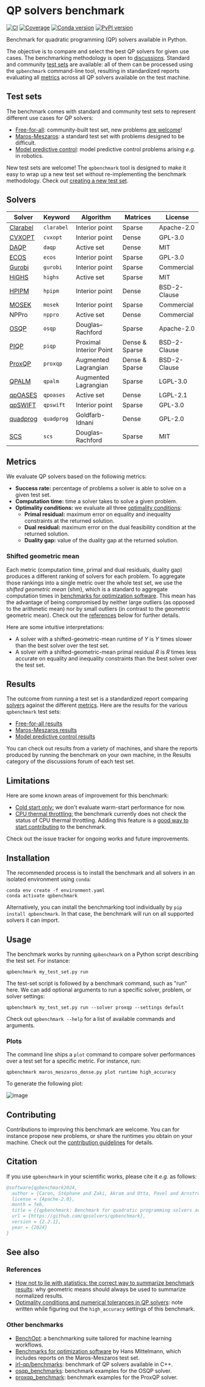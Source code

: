# QP solvers benchmark

[![CI](https://github.com/qpsolvers/qpbenchmark/actions/workflows/ci.yml/badge.svg)](https://github.com/qpsolvers/qpbenchmark/actions/workflows/ci.yml)
[![Coverage](https://coveralls.io/repos/github/qpsolvers/qpbenchmark/badge.svg?branch=main)](https://coveralls.io/github/qpsolvers/qpbenchmark?branch=main)
[![Conda version](https://anaconda.org/conda-forge/qpbenchmark/badges/version.svg)](https://anaconda.org/conda-forge/qpbenchmark)
[![PyPI version](https://img.shields.io/pypi/v/qpbenchmark)](https://pypi.org/project/qpbenchmark/)

Benchmark for quadratic programming (QP) solvers available in Python.

The objective is to compare and select the best QP solvers for given use cases. The benchmarking methodology is open to [discussions](https://github.com/qpsolvers/qpbenchmark/discussions). Standard and community [test sets](#test-sets) are available: all of them can be processed using the ``qpbenchmark`` command-line tool, resulting in standardized reports evaluating all [metrics](#metrics) across all QP solvers available on the test machine.

## Test sets

The benchmark comes with standard and community test sets to represent different use cases for QP solvers:

- [Free-for-all](https://github.com/qpsolvers/free_for_all_qpbenchmark): community-built test set, new problems [are welcome](https://github.com/qpsolvers/free_for_all_qpbenchmark/issues/new?template=new_problem.md&title=)!
- [Maros-Meszaros](https://github.com/qpsolvers/maros_meszaros_qpbenchmark): a standard test set with problems designed to be difficult.
- [Model predictive control](https://github.com/qpsolvers/mpc_qpbenchmark): model predictive control problems arising *e.g.* in robotics.

New test sets are welcome! The `qpbenchmark` tool is designed to make it easy to wrap up a new test set without re-implementing the benchmark methodology. Check out [creating a new test set](CONTRIBUTING.md).

## Solvers

| Solver | Keyword | Algorithm | Matrices | License |
| ------ | ------- | --------- | -------- | ------- |
| [Clarabel](https://github.com/oxfordcontrol/Clarabel.rs) | ``clarabel`` | Interior point | Sparse | Apache-2.0 |
| [CVXOPT](http://cvxopt.org/) | ``cvxopt`` | Interior point | Dense | GPL-3.0 |
| [DAQP](https://github.com/darnstrom/daqp) | ``daqp`` | Active set | Dense | MIT |
| [ECOS](https://web.stanford.edu/~boyd/papers/ecos.html) | ``ecos`` | Interior point | Sparse | GPL-3.0 |
| [Gurobi](https://www.gurobi.com/) | ``gurobi`` | Interior point | Sparse | Commercial |
| [HiGHS](https://highs.dev/) | ``highs`` | Active set | Sparse | MIT |
| [HPIPM](https://github.com/giaf/hpipm) | ``hpipm`` | Interior point | Dense | BSD-2-Clause |
| [MOSEK](https://mosek.com/) | ``mosek`` | Interior point | Sparse | Commercial |
| NPPro | ``nppro`` | Active set | Dense | Commercial |
| [OSQP](https://osqp.org/) | ``osqp`` | Douglas–Rachford | Sparse | Apache-2.0 |
| [PIQP](https://github.com/PREDICT-EPFL/piqp) | ``piqp`` | Proximal Interior Point | Dense & Sparse | BSD-2-Clause |
| [ProxQP](https://github.com/Simple-Robotics/proxsuite) | ``proxqp`` | Augmented Lagrangian | Dense & Sparse | BSD-2-Clause |
| [QPALM](https://github.com/kul-optec/QPALM) | ``qpalm`` | Augmented Lagrangian | Sparse | LGPL-3.0 |
| [qpOASES](https://github.com/coin-or/qpOASES) | ``qpoases`` | Active set | Dense | LGPL-2.1 |
| [qpSWIFT](https://qpswift.github.io/) | ``qpswift`` | Interior point | Sparse | GPL-3.0 |
| [quadprog](https://pypi.python.org/pypi/quadprog/) | ``quadprog`` | Goldfarb-Idnani | Dense | GPL-2.0 |
| [SCS](https://www.cvxgrp.org/scs/) | ``scs`` | Douglas–Rachford | Sparse | MIT |

## Metrics

We evaluate QP solvers based on the following metrics:

- **Success rate:** percentage of problems a solver is able to solve on a given test set.
- **Computation time:** time a solver takes to solve a given problem.
- **Optimality conditions:** we evaluate all three [optimality conditions](https://scaron.info/blog/optimality-conditions-and-numerical-tolerances-in-qp-solvers.html):
    - **Primal residual:** maximum error on equality and inequality constraints at the returned solution.
    - **Dual residual:** maximum error on the dual feasibility condition at the returned solution.
    - **Duality gap:** value of the duality gap at the returned solution.

### Shifted geometric mean

Each metric (computation time, primal and dual residuals, duality gap) produces a different ranking of solvers for each problem. To aggregate those rankings into a single metric over the whole test set, we use the *shifted geometric mean* (shm), which is a standard to aggregate computation times in [benchmarks for optimization software](#other-benchmarks). This mean has the advantage of being compromised by neither large outliers (as opposed to the arithmetic mean) nor by small outliers (in contrast to the geometric geometric mean). Check out the [references](#references) below for further details.

Here are some intuitive interpretations:

- A solver with a shifted-geometric-mean runtime of $Y$ is $Y$ times slower than the best solver over the test set.
- A solver with a shifted-geometric-mean primal residual $R$ is $R$ times less accurate on equality and inequality constraints than the best solver over the test set.

## Results

The outcome from running a test set is a standardized report comparing [solvers](#solvers) against the different [metrics](#metrics). Here are the results for the various ``qpbenchmark`` test sets:

- [Free-for-all results](https://github.com/qpsolvers/free_for_all_qpbenchmark/blob/main/results/free_for_all_qpbenchmark_ref.md)
- [Maros-Meszaros results](https://github.com/qpsolvers/maros_meszaros_qpbenchmark/blob/main/results/maros_meszaros_ref.md)
- [Model predictive control results](https://github.com/qpsolvers/mpc_qpbenchmark/blob/main/results/mpc_qpbenchmark_ref.md)

You can check out results from a variety of machines, and share the reports produced by running the benchmark on your own machine, in the Results category of the discussions forum of each test set.

## Limitations

Here are some known areas of improvement for this benchmark:

- [Cold start only:](https://github.com/qpsolvers/qpbenchmark/issues/101) we don't evaluate warm-start performance for now.
- [CPU thermal throttling:](https://github.com/qpsolvers/qpbenchmark/issues/88) the benchmark currently does not check the status of CPU thermal throttling. Adding this feature is a [good way to start contributing](https://github.com/qpsolvers/qpbenchmark/labels/good%20first%20issue) to the benchmark.

Check out the issue tracker for ongoing works and future improvements.

## Installation

The recommended process is to install the benchmark and all solvers in an isolated environment using ``conda``:

```console
conda env create -f environment.yaml
conda activate qpbenchmark
```

Alternatively, you can install the benchmarking tool individually by ``pip install qpbenchmark``. In that case, the benchmark will run on all supported solvers it can import.

## Usage

The benchmark works by running ``qpbenchmark`` on a Python script describing the test set. For instance:

```console
qpbenchmark my_test_set.py run
```

The test-set script is followed by a benchmark command, such as "run" here. We can add optional arguments to run a specific solver, problem, or solver settings:

```console
qpbenchmark my_test_set.py run --solver proxqp --settings default
```

Check out ``qpbenchmark --help`` for a list of available commands and arguments.

### Plots

The command line ships a ``plot`` command to compare solver performances over a test set for a specific metric. For instance, run:

```console
qpbenchmark maros_meszaros_dense.py plot runtime high_accuracy
```

To generate the following plot:

![image](https://user-images.githubusercontent.com/1189580/220150365-530cd685-fc90-49b5-90e0-0b243fa602d9.png)

## Contributing

Contributions to improving this benchmark are welcome. You can for instance propose new problems, or share the runtimes you obtain on your machine. Check out the [contribution guidelines](CONTRIBUTING.md) for details.

## Citation

If you use `qpbenchmark` in your scientific works, please cite it *e.g.* as follows:

```bibtex
@software{qpbenchmark2024,
  author = {Caron, Stéphane and Zaki, Akram and Otta, Pavel and Arnström, Daniel and Carpentier, Justin and Yang, Fengyu},
  license = {Apache-2.0},
  month = feb,
  title = {{qpbenchmark: Benchmark for quadratic programming solvers available in Python}},
  url = {https://github.com/qpsolvers/qpbenchmark},
  version = {2.2.1},
  year = {2024}
}
```

## See also

### References

- [How not to lie with statistics: the correct way to summarize benchmark results](https://www.cse.unsw.edu.au/~cs9242/18/papers/Fleming_Wallace_86.pdf): why geometric means should always be used to summarize normalized results.
- [Optimality conditions and numerical tolerances in QP solvers](https://scaron.info/blog/optimality-conditions-and-numerical-tolerances-in-qp-solvers.html): note written while figuring out the ``high_accuracy`` settings of this benchmark.

### Other benchmarks

- [BenchOpt](https://github.com/benchopt/benchOpt): a benchmarking suite tailored for machine learning workflows.
- [Benchmarks for optimization software](http://plato.asu.edu/bench.html) by Hans Mittelmann, which includes reports on the Maros-Meszaros test set.
- [jrl-qp/benchmarks](https://github.com/jrl-umi3218/jrl-qp/tree/master/benchmarks): benchmark of QP solvers available in C++.
- [osqp\_benchmarks](https://github.com/osqp/osqp_benchmarks): benchmark examples for the OSQP solver.
- [proxqp\_benchmark](https://github.com/Simple-Robotics/proxqp_benchmark): benchmark examples for the ProxQP solver.
